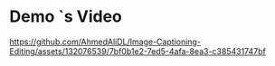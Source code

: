 # Demo `s Video
https://github.com/AhmedAliDL/Image-Captioning-Editing/assets/132076539/7bf0b1e2-7ed5-4afa-8ea3-c385431747bf

